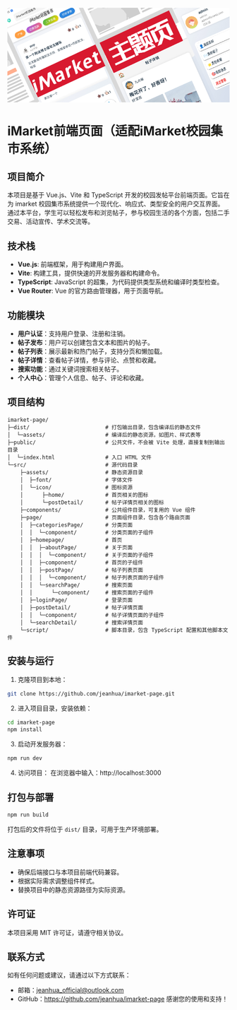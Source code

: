 ![logo](./LOGO.png)

# iMarket前端页面（适配iMarket校园集市系统）
## 项目简介
本项目是基于 Vue.js、Vite 和 TypeScript 开发的校园发帖平台前端页面。它旨在为 imarket 校园集市系统提供一个现代化、响应式、类型安全的用户交互界面。通过本平台，学生可以轻松发布和浏览帖子，参与校园生活的各个方面，包括二手交易、活动宣传、学术交流等。
## 技术栈
- **Vue.js**: 前端框架，用于构建用户界面。
- **Vite**: 构建工具，提供快速的开发服务器和构建命令。
- **TypeScript**: JavaScript 的超集，为代码提供类型系统和编译时类型检查。
- **Vue Router**: Vue 的官方路由管理器，用于页面导航。
## 功能模块
- **用户认证**：支持用户登录、注册和注销。
- **帖子发布**：用户可以创建包含文本和图片的帖子。
- **帖子列表**：展示最新和热门帖子，支持分页和懒加载。
- **帖子详情**：查看帖子详情，参与评论、点赞和收藏。
- **搜索功能**：通过关键词搜索相关帖子。
- **个人中心**：管理个人信息、帖子、评论和收藏。
## 项目结构
```
imarket-page/
├─dist/                        # 打包输出目录，包含编译后的静态文件
│  └─assets/                   # 编译后的静态资源，如图片、样式表等
├─public/                      # 公共文件，不会被 Vite 处理，直接复制到输出目录
│  └─index.html                # 入口 HTML 文件
└─src/                         # 源代码目录
    ├─assets/                  # 静态资源目录
    │  ├─font/                 # 字体文件
    │  └─icon/                 # 图标资源
    │      ├─home/             # 首页相关的图标
    │      └─postDetail/       # 帖子详情页相关的图标
    ├─components/              # 公共组件目录，可复用的 Vue 组件
    ├─page/                    # 页面组件目录，包含各个路由页面
    │  ├─categoriesPage/       # 分类页面
    │  │  └─component/         # 分类页面的子组件
    │  ├─homepage/             # 首页
    │  │  ├─aboutPage/         # 关于页面
    │  │  │  └─component/      # 关于页面的子组件
    │  │  ├─component/         # 首页的子组件
    │  │  ├─postPage/          # 帖子列表页面
    │  │  │  └─component/      # 帖子列表页面的子组件
    │  │  └─searchPage/        # 搜索页面
    │  │      └─component/     # 搜索页面的子组件
    │  ├─loginPage/            # 登录页面
    │  ├─postDetail/           # 帖子详情页面
    │  │  └─component/         # 帖子详情页面的子组件
    │  └─searchDetail/         # 搜索详情页面
    └─script/                  # 脚本目录，包含 TypeScript 配置和其他脚本文件
```
## 安装与运行
1. 克隆项目到本地：
```bash
git clone https://github.com/jeanhua/imarket-page.git
```
2. 进入项目目录，安装依赖：
```bash
cd imarket-page
npm install
```
3. 启动开发服务器：
```bash
npm run dev
```
4. 访问项目：
在浏览器中输入：http://localhost:3000
## 打包与部署
```bash
npm run build
```
打包后的文件将位于 `dist/` 目录，可用于生产环境部署。
## 注意事项
- 确保后端接口与本项目前端代码兼容。
- 根据实际需求调整组件样式。
- 替换项目中的静态资源路径为实际资源。
## 许可证
本项目采用 MIT 许可证，请遵守相关协议。
## 联系方式
如有任何问题或建议，请通过以下方式联系：
- 邮箱：jeanhua_official@outlook.com
- GitHub：https://github.com/jeanhua/imarket-page
感谢您的使用和支持！
